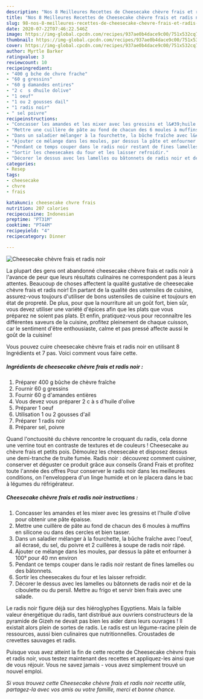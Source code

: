 ```yaml
---
description: "Nos 8 Meilleures Recettes de Cheesecake chèvre frais et radis noir"
title: "Nos 8 Meilleures Recettes de Cheesecake chèvre frais et radis noir"
slug: 98-nos-8-meilleures-recettes-de-cheesecake-chevre-frais-et-radis-noir
date: 2020-07-22T07:46:22.546Z
image: https://img-global.cpcdn.com/recipes/937ae0b4dace9c00/751x532cq70/cheesecake-chevre-frais-et-radis-noir-photo-principale-de-la-recette.jpg
thumbnail: https://img-global.cpcdn.com/recipes/937ae0b4dace9c00/751x532cq70/cheesecake-chevre-frais-et-radis-noir-photo-principale-de-la-recette.jpg
cover: https://img-global.cpcdn.com/recipes/937ae0b4dace9c00/751x532cq70/cheesecake-chevre-frais-et-radis-noir-photo-principale-de-la-recette.jpg
author: Myrtle Barker
ratingvalue: 3
reviewcount: 10
recipeingredient:
- "400 g bche de chvre frache"
- "60 g gressins"
- "60 g damandes entires"
- "2 c  s dhuile dolive"
- "1 oeuf"
- "1 ou 2 gousses dail"
- "1 radis noir"
- " sel poivre"
recipeinstructions:
- "Concasser les amandes et les mixer avec les gressins et l&#39;huile d&#39;olive pour obtenir une pâte épaisse."
- "Mettre une cuillère de pâte au fond de chacun des 6 moules à muffins en silicone ou dans des cercles et bien tasser."
- "Dans un saladier mélanger à la fourchette, la bûche fraîche avec l&#39;oeuf, ail écrasé, du sel, du poivre et 2 cuillères à soupe de radis noir râpé."
- "Ajouter ce mélange dans les moules, par dessus la pâte et enfourner à 100° pour 40 mn environ"
- "Pendant ce temps couper dans le radis noir restant de fines lamelles ou des bâtonnets."
- "Sortir les cheesecakes du four et les laisser refroidir."
- "Décorer le dessus avec les lamelles ou bâtonnets de radis noir et de la ciboulette ou du persil. Mettre au frigo et servir bien frais avec une salade."
categories:
- Resep
tags:
- cheesecake
- chvre
- frais

katakunci: cheesecake chvre frais 
nutrition: 207 calories
recipecuisine: Indonesian
preptime: "PT31M"
cooktime: "PT44M"
recipeyield: "4"
recipecategory: Dinner

---
```



![Cheesecake chèvre frais et radis noir](https://img-global.cpcdn.com/recipes/937ae0b4dace9c00/751x532cq70/cheesecake-chevre-frais-et-radis-noir-photo-principale-de-la-recette.jpg)

La plupart des gens ont abandonné cheesecake chèvre frais et radis noir à l'avance de peur que leurs résultats culinaires ne correspondent pas à leurs attentes. Beaucoup de choses affectent la qualité gustative de cheesecake chèvre frais et radis noir! En partant de la qualité des ustensiles de cuisine, assurez-vous toujours d'utiliser de bons ustensiles de cuisine et toujours en état de propreté. De plus, pour que la nourriture ait un goût fort, bien sûr, vous devez utiliser une variété d'épices afin que les plats que vous préparez ne soient pas plats. Et enfin, pratiquez-vous pour reconnaître les différentes saveurs de la cuisine, profitez pleinement de chaque cuisson, car le sentiment d'être enthousiaste, calme et pas pressé affecte aussi le goût de la cuisine!

<!--inarticleads1-->

Vous pouvez cuire cheesecake chèvre frais et radis noir en utilisant 8 Ingrédients et 7 pas. Voici comment vous faire cette.

##### Ingrédients de cheesecake chèvre frais et radis noir :

1. Préparer 400 g bûche de chèvre fraîche
1. Fournir 60 g gressins
1. Fournir 60 g d&#39;amandes entières
1. Vous devez vous préparer 2 c à s d&#39;huile d&#39;olive
1. Préparer 1 oeuf
1. Utilisation 1 ou 2 gousses d&#39;ail
1. Préparer 1 radis noir
1. Préparer  sel, poivre


Quand l&#39;onctuosité du chèvre rencontre le croquant du radis, cela donne une verrine tout en contraste de textures et de couleurs ! Cheesecake au chèvre frais et petits pois. Démoulez les cheesecake et disposez dessus une demi-tranche de truite fumée. Radis noir : découvrez comment cuisiner, conserver et déguster ce produit grâce aux conseils Grand Frais et profitez toute l&#39;année des offres Pour conserver le radis noir dans les meilleures conditions, on l&#39;enveloppera d&#39;un linge humide et on le placera dans le bac à légumes du réfrigérateur. 

<!--inarticleads2-->

##### Cheesecake chèvre frais et radis noir instructions :

1. Concasser les amandes et les mixer avec les gressins et l&#39;huile d&#39;olive pour obtenir une pâte épaisse.
1. Mettre une cuillère de pâte au fond de chacun des 6 moules à muffins en silicone ou dans des cercles et bien tasser.
1. Dans un saladier mélanger à la fourchette, la bûche fraîche avec l&#39;oeuf, ail écrasé, du sel, du poivre et 2 cuillères à soupe de radis noir râpé.
1. Ajouter ce mélange dans les moules, par dessus la pâte et enfourner à 100° pour 40 mn environ
1. Pendant ce temps couper dans le radis noir restant de fines lamelles ou des bâtonnets.
1. Sortir les cheesecakes du four et les laisser refroidir.
1. Décorer le dessus avec les lamelles ou bâtonnets de radis noir et de la ciboulette ou du persil. Mettre au frigo et servir bien frais avec une salade.


Le radis noir figure déjà sur des hiéroglyphes Egyptiens. Mais la faible valeur énergétique du radis, tant distribué aux ouvriers constructeurs de la pyramide de Gizeh ne devait pas bien les aider dans leurs ouvrages ! Il existait alors plein de sortes de radis. Le radis est un légume-racine plein de ressources, aussi bien culinaires que nutritionnelles. Croustades de crevettes sauvages et radis. 

<!--inarticleads1-->

<p>
Puisque vous avez atteint la fin de cette recette de Cheesecake chèvre frais et radis noir, vous testez maintenant des recettes et appliquez-les ainsi que de vous réjouir. Vous ne savez jamais - vous avez simplement trouvé un nouvel emploi.
</p>

<p>
<i>Si vous trouvez cette Cheesecake chèvre frais et radis noir recette utile, partagez-la avec vos amis ou votre famille, merci et bonne chance.</i>
</p>

